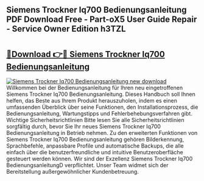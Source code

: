 ## Siemens Trockner Iq700 Bedienungsanleitung PDF Download Free - Part-oX5 User Guide Repair - Service Owner Edition h3TZL

# <h2><a href="http://df1w2w.blite.top/?on=Siemens+Trockner+Iq700+Bedienungsanleitung">🔗Download 👉🔴 Siemens Trockner Iq700 Bedienungsanleitung</a></h2>

[![Siemens Trockner Iq700 Bedienungsanleitung new download](https://i.imgur.com/lujVjoI.png)](http://df1w2w.blite.top/?on=Siemens+Trockner+Iq700+Bedienungsanleitung)
Willkommen bei der Bedienungsanleitung für Ihren neu eingetroffenen Siemens Trockner Iq700 Bedienungsanleitung. Dieses Handbuch soll Ihnen helfen, das Beste aus Ihrem Produkt herauszuholen, indem es einen umfassenden Überblick über seine Funktionen, den Installationsprozess, die Bedienungsanleitung, Wartungstipps und Fehlerbehebungsverfahren gibt. Wichtige Sicherheitsrichtlinien Bitte lesen Sie alle Sicherheitsrichtlinien sorgfältig durch, bevor Sie Ihr neues Siemens Trockner Iq700 Bedienungsanleitung in Betrieb nehmen. Zu den erweiterten Funktionen von Siemens Trockner Iq700 Bedienungsanleitung gehören Bilderkennung, Sprachbefehle, anpassbare Profile und automatische Backups, die alle einfach über die benutzerfreundliche und intuitive Benutzeroberfläche gesteuert werden können. Wir sind der Exzellenz Siemens Trockner Iq700 BedienungsanleitungD verpflichtet. Unser Team widmet sich der Bereitstellung außergewöhnlicher Kundenbetreuung.
